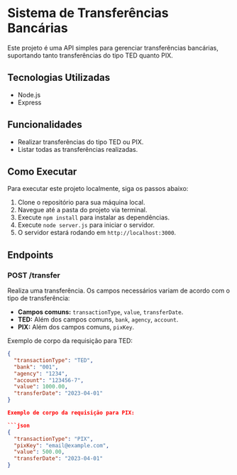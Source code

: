 # Sistema de Transferências Bancárias

Este projeto é uma API simples para gerenciar transferências bancárias, suportando tanto transferências do tipo TED quanto PIX.

## Tecnologias Utilizadas

- Node.js
- Express

## Funcionalidades

- Realizar transferências do tipo TED ou PIX.
- Listar todas as transferências realizadas.

## Como Executar

Para executar este projeto localmente, siga os passos abaixo:

1. Clone o repositório para sua máquina local.
2. Navegue até a pasta do projeto via terminal.
3. Execute `npm install` para instalar as dependências.
4. Execute `node server.js` para iniciar o servidor.
5. O servidor estará rodando em `http://localhost:3000`.

## Endpoints

### POST /transfer

Realiza uma transferência. Os campos necessários variam de acordo com o tipo de transferência:

- **Campos comuns:** `transactionType`, `value`, `transferDate`.
- **TED:** Além dos campos comuns, `bank`, `agency`, `account`.
- **PIX:** Além dos campos comuns, `pixKey`.

Exemplo de corpo da requisição para TED:

```json
{
  "transactionType": "TED",
  "bank": "001",
  "agency": "1234",
  "account": "123456-7",
  "value": 1000.00,
  "transferDate": "2023-04-01"
}

Exemplo de corpo da requisição para PIX:

```json
{
  "transactionType": "PIX",
  "pixKey": "email@example.com",
  "value": 500.00,
  "transferDate": "2023-04-01"
}